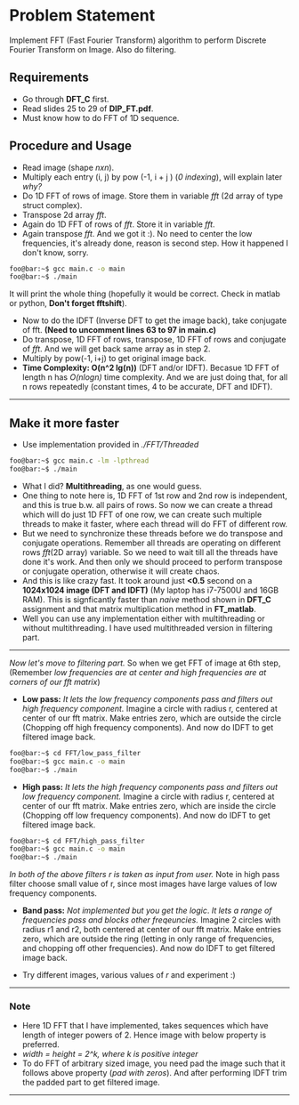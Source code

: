 # Problem Statement
Implement FFT (Fast Fourier Transform) algorithm to perform Discrete Fourier Transform on Image. Also do filtering.

## Requirements
* Go through **DFT_C** first.
* Read slides 25 to 29 of **DIP_FT.pdf**.
* Must know how to do FFT of 1D sequence.

## Procedure and Usage
* Read image (shape *nxn*).
* Multiply each entry (i, j) by pow (-1, i + j ) (*0 indexing*), will explain later *why?*
* Do 1D FFT of rows of image. Store them in variable *fft* (2d array of type struct complex).
* Transpose 2d array *fft*.
* Again do 1D FFT of rows of *fft*. Store it in variable *fft*.
* Again transpose *fft*. And we got it :). No need to center the low frequencies, it's already done, reason is second step. How it happened I don't know, sorry.

```bash
foo@bar:~$ gcc main.c -o main
foo@bar:~$ ./main
```
It will print the whole thing (hopefully it would be correct. Check in matlab or python, **Don't forget fftshift**).
* Now to do the IDFT (Inverse DFT to get the image back), take conjugate of fft.
**(Need to uncomment lines 63 to 97 in main.c)**
* Do transpose, 1D FFT of rows, transpose, 1D FFT of rows and conjugate of *fft*. And we will get back same array as in step 2.
* Multiply by pow(-1, i+j) to get original image back.
* **Time Complexity: O(n^2 lg(n))** (DFT and/or IDFT). Becasue 1D FFT of length n has *O(nlogn)* time complexity. And we are just doing that, for all n rows repeatedly (constant times, 4 to be accurate, DFT and IDFT).
---
## Make it more faster
* Use implementation provided in *./FFT/Threaded*
```bash
foo@bar:~$ gcc main.c -lm -lpthread
foo@bar:~$ ./main
```
* What I did? **Multithreading**, as one would guess.
* One thing to note here is, 1D FFT of 1st row and 2nd row is independent, and this is true b.w. all pairs of rows. So now we can create a thread which will do just 1D FFT of one row, we can create such multiple threads to make it faster, where each thread will do FFT of different row.
* But we need to synchronize these threads before we do transpose and conjugate operations. Remember all threads are operating on different rows *fft*(2D array) variable. So we need to wait till all the threads have done it's work. And then only we should proceed to perform transpose or conjugate operation, otherwise it will create chaos.
* And this is like crazy fast. It took around just **<0.5** second on a **1024x1024 image (DFT and IDFT)** (My laptop has i7-7500U and 16GB RAM). This is signficantly faster than *naive* method shown in **DFT_C** assignment and that matrix multiplication method in **FT_matlab**.
* Well you can use any implementation either with multithreading or without multithreading. I have used multithreaded version in filtering part. 
---
*Now let's move to filtering part.* So when we get FFT of image at 6th step, (Remember *low frequencies are at center and high frequencies are at corners of our fft matrix*)
* **Low pass:** *It lets the low frequency components pass and filters out high frequency component.* Imagine a circle with radius r, centered at center of our fft matrix. Make entries zero, which are outside the circle (Chopping off high frequency components). And now do IDFT to get filtered image back.
```bash
foo@bar:~$ cd FFT/low_pass_filter
foo@bar:~$ gcc main.c -o main
foo@bar:~$ ./main
```
* **High pass:** *It lets the high frequency components pass and filters out low frequency component.* Imagine a circle with radius r, centered at center of our fft matrix. Make entries zero, which are inside the circle (Chopping off low frequency components). And now do IDFT to get filtered image back.
```bash
foo@bar:~$ cd FFT/high_pass_filter
foo@bar:~$ gcc main.c -o main
foo@bar:~$ ./main
```
*In both of the above filters r is taken as input from user.* Note in high pass filter choose small value of r, since most images have large values of low frequency components.
* **Band pass:** *Not implemented but you get the logic*. *It lets a range of frequencies pass and blocks other freqeuncies.* Imagine 2 circles with radius r1 and r2, both centered at center of our fft matrix. Make entries zero, which are outside the ring (letting in only range of frequencies, and chopping off other frequencies). And now do IDFT to get filtered image back.

* Try different images, various values of *r* and experiment :)


---
### Note
* Here 1D FFT that I have implemented, takes sequences which have length of integer powers of 2. Hence image with below property is preferred.
* *width = height = 2^k, where k is positive integer*
* To do FFT of arbitrary sized image, you need pad the image such that it follows above property (*pad with zeros*). And after performing IDFT trim the padded part to get filtered image.
---